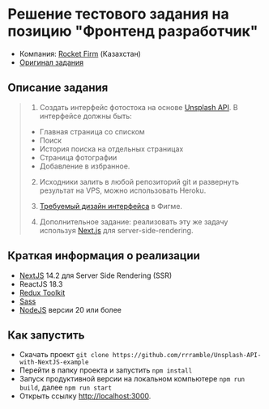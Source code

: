 # Решение тестового задания на позицию "Фронтенд разработчик"
- Компания: [Rocket Firm](https://rocketfirm.com/) (Казахстан)
- [Оригинал задания](https://rocketfirm.com/ru/job/+frontend-dev-astana/)

## Описание задания
> 1. Создать интерфейс фотостока на основе [Unsplash API](https://unsplash.com/developers).
> В интерфейсе должны быть:
> - Главная страница со списком
> - Поиск
> - История поиска на отдельных страницах
> - Страница фотографии
> - Добавление в избранное.
>
> 2. Исходники залить в любой репозиторий git и развернуть результат на VPS, можно использовать Heroku.
>
> 3. [Требуемый дизайн интерфейса](https://www.figma.com/file/VHHUfQm7sQsziibED8EAa5/Rocket-frontend-test?node-id=151%3A123) в Фигме.
>
> 4. Дополнительное задание: реализовать эту же задачу используя [Next.js](https://nextjs.org) для server-side-rendering.

## Краткая информация о реализации
- [NextJS](https://nextjs.org/) 14.2 для Server Side Rendering (SSR)
- ReactJS 18.3
- [Redux Toolkit](https://redux-toolkit.js.org)
- [Sass](https://sass-lang.com)
- [NodeJS](https://nodejs.org) версии 20 или более

## Как запустить
- Скачать проект ```git clone https://github.com/rrramble/Unsplash-API-with-NextJS-example```
- Перейти в папку проекта и запустить ```npm install```
- Запуск продуктивной версии на локальном компьютере ```npm run build```, далее ```npm run start```
- Открыть ссылку [http://localhost:3000](http://localhost:3000).
